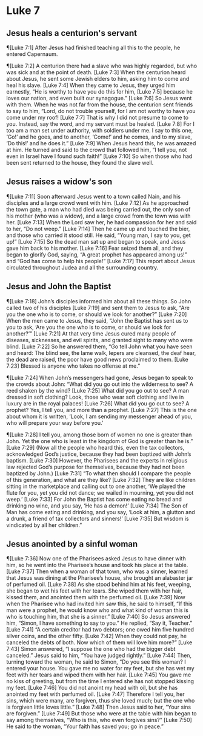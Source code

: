 # Luke 7

## Jesus heals a centurion's servant
¶[Luke 7:1] After Jesus had finished teaching all this to the people, he entered Capernaum.

¶[Luke 7:2] A centurion there had a slave who was highly regarded, but who was sick and at the point of death.
[Luke 7:3] When the centurion heard about Jesus, he sent some Jewish elders to him, asking him to come and heal his slave.
[Luke 7:4] When they came to Jesus, they urged him earnestly, “He is worthy to have you do this for him,
[Luke 7:5] because he loves our nation, and even built our synagogue.”
[Luke 7:6] So Jesus went with them. When he was not far from the house, the centurion sent friends to say to him, “Lord, do not trouble yourself, for I am not worthy to have you come under my roof!
[Luke 7:7] That is why I did not presume to come to you. Instead, say the word, and my servant must be healed.
[Luke 7:8] For I too am a man set under authority, with soldiers under me. I say to this one, ‘Go!’ and he goes, and to another, ‘Come!’ and he comes, and to my slave, ‘Do this!’ and he does it.”
[Luke 7:9] When Jesus heard this, he was amazed at him. He turned and said to the crowd that followed him, “I tell you, not even in Israel have I found such faith!”
[Luke 7:10] So when those who had been sent returned to the house, they found the slave well.

## Jesus raises a widow's son
¶[Luke 7:11] Soon afterward Jesus went to a town called Nain, and his disciples and a large crowd went with him.
[Luke 7:12] As he approached the town gate, a man who had died was being carried out, the only son of his mother (who was a widow), and a large crowd from the town was with her.
[Luke 7:13] When the Lord saw her, he had compassion for her and said to her, “Do not weep.”
[Luke 7:14] Then he came up and touched the bier, and those who carried it stood still. He said, “Young man, I say to you, get up!”
[Luke 7:15] So the dead man sat up and began to speak, and Jesus gave him back to his mother.
[Luke 7:16] Fear seized them all, and they began to glorify God, saying, “A great prophet has appeared among us!” and “God has come to help his people!”
[Luke 7:17] This report about Jesus circulated throughout Judea and all the surrounding country.

## Jesus and John the Baptist
¶[Luke 7:18] John’s disciples informed him about all these things. So John called two of his disciples
[Luke 7:19] and sent them to Jesus to ask, “Are you the one who is to come, or should we look for another?”
[Luke 7:20] When the men came to Jesus, they said, “John the Baptist has sent us to you to ask, ‘Are you the one who is to come, or should we look for another?’”
[Luke 7:21] At that very time Jesus cured many people of diseases, sicknesses, and evil spirits, and granted sight to many who were blind.
[Luke 7:22] So he answered them, “Go tell John what you have seen and heard: The blind see, the lame walk, lepers are cleansed, the deaf hear, the dead are raised, the poor have good news proclaimed to them.
[Luke 7:23] Blessed is anyone who takes no offense at me.”

¶[Luke 7:24] When John’s messengers had gone, Jesus began to speak to the crowds about John: “What did you go out into the wilderness to see? A reed shaken by the wind?
[Luke 7:25] What did you go out to see? A man dressed in soft clothing? Look, those who wear soft clothing and live in luxury are in the royal palaces!
[Luke 7:26] What did you go out to see? A prophet? Yes, I tell you, and more than a prophet.
[Luke 7:27] This is the one about whom it is written, ‘Look, I am sending my messenger ahead of you, who will prepare your way before you.’

¶[Luke 7:28] I tell you, among those born of women no one is greater than John. Yet the one who is least in the kingdom of God is greater than he is.”
[Luke 7:29] (Now all the people who heard this, even the tax collectors, acknowledged God’s justice, because they had been baptized with John’s baptism.
[Luke 7:30] However, the Pharisees and the experts in religious law rejected God’s purpose for themselves, because they had not been baptized by John.)
[Luke 7:31] “To what then should I compare the people of this generation, and what are they like?
[Luke 7:32] They are like children sitting in the marketplace and calling out to one another, ‘We played the flute for you, yet you did not dance; we wailed in mourning, yet you did not weep.’
[Luke 7:33] For John the Baptist has come eating no bread and drinking no wine, and you say, ‘He has a demon!’
[Luke 7:34] The Son of Man has come eating and drinking, and you say, ‘Look at him, a glutton and a drunk, a friend of tax collectors and sinners!’
[Luke 7:35] But wisdom is vindicated by all her children.”

## Jesus anointed by a sinful woman
¶[Luke 7:36] Now one of the Pharisees asked Jesus to have dinner with him, so he went into the Pharisee’s house and took his place at the table.
[Luke 7:37] Then when a woman of that town, who was a sinner, learned that Jesus was dining at the Pharisee’s house, she brought an alabaster jar of perfumed oil.
[Luke 7:38] As she stood behind him at his feet, weeping, she began to wet his feet with her tears. She wiped them with her hair, kissed them, and anointed them with the perfumed oil.
[Luke 7:39] Now when the Pharisee who had invited him saw this, he said to himself, “If this man were a prophet, he would know who and what kind of woman this is who is touching him, that she is a sinner.”
[Luke 7:40] So Jesus answered him, “Simon, I have something to say to you.” He replied, “Say it, Teacher.”
[Luke 7:41] “A certain creditor had two debtors; one owed him five hundred silver coins, and the other fifty.
[Luke 7:42] When they could not pay, he canceled the debts of both. Now which of them will love him more?”
[Luke 7:43] Simon answered, “I suppose the one who had the bigger debt canceled.” Jesus said to him, “You have judged rightly.”
[Luke 7:44] Then, turning toward the woman, he said to Simon, “Do you see this woman? I entered your house. You gave me no water for my feet, but she has wet my feet with her tears and wiped them with her hair.
[Luke 7:45] You gave me no kiss of greeting, but from the time I entered she has not stopped kissing my feet.
[Luke 7:46] You did not anoint my head with oil, but she has anointed my feet with perfumed oil.
[Luke 7:47] Therefore I tell you, her sins, which were many, are forgiven, thus she loved much; but the one who is forgiven little loves little.”
[Luke 7:48] Then Jesus said to her, “Your sins are forgiven.”
[Luke 7:49] But those who were at the table with him began to say among themselves, “Who is this, who even forgives sins?”
[Luke 7:50] He said to the woman, “Your faith has saved you; go in peace.”
